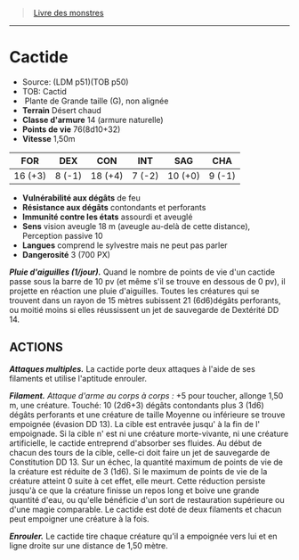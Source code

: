 ﻿> [Livre des monstres](tome_of_beasts.md)

---

# Cactide

- Source: (LDM p51)(TOB p50)
- TOB: Cactid
-  Plante de Grande taille (G), non alignée
- **Terrain** Désert chaud
- **Classe d'armure** 14 (armure naturelle)
- **Points de vie** 76(8d10+32)
- **Vitesse** 1,50m

|FOR|DEX|CON|INT|SAG|CHA|
|---|---|---|---|---|---|
|16 (+3)|8 (-1)|18 (+4)|7 (-2)|10 (+0)|9 (-1)|

- **Vulnérabilité aux dégâts** de feu
- **Résistance aux dégâts** contondants et perforants
- **Immunité contre les états** assourdi et aveuglé
- **Sens** vision aveugle 18 m (aveugle au-delà de cette distance), Perception passive 10
- **Langues** comprend le sylvestre mais ne peut pas parler
- **Dangerosité** 3 (700 PX)

**_Pluie d'aiguilles (1/jour)._** Quand le nombre de points de vie d'un cactide passe sous la barre de 10 pv (et même s'il se trouve en dessous de 0 pv), il projette en réaction une pluie d'aiguilles. Toutes les créatures qui se trouvent dans un rayon de 15 mètres subissent 21 (6d6)dégâts perforants, ou moitié moins si elles réussissent un jet de sauvegarde de Dextérité DD 14.

## ACTIONS

**_Attaques multiples._** La cactide porte deux attaques à l'aide de ses filaments et utilise l'aptitude enrouler.

**_Filament._** _Attaque d'arme au corps à corps :_ +5 pour toucher, allonge 1,50 m, une créature. Touché: 10 (2d6+3) dégâts contondants plus 3 (1d6) dégâts perforants et une créature de taille Moyenne ou inférieure se trouve empoignée (évasion DD 13). La cible est entravée jusqu' à la fin de l' empoignade. Si la cible n' est ni une créature morte-vivante, ni une créature artificielle, le cactide entreprend d'absorber ses fluides. Au début de chacun des tours de la cible, celle-ci doit faire un jet de sauvegarde de Constitution DD 13. Sur un échec, la quantité maximum de points de vie de la créature est réduite de 3 (1d6). Si le maximum de points de vie de la créature atteint 0 suite à cet effet, elle meurt. Cette réduction persiste jusqu'à ce que la créature finisse un repos long et boive une grande quantité d'eau, ou qu'elle bénéficie d'un sort de restauration supérieure ou d'une magie comparable. Le cactide est doté de deux filaments et chacun peut empoigner une créature à la fois.

**_Enrouler._** Le cactide tire chaque créature qu'il a empoignée vers lui et en ligne droite sur une distance de 1,50 mètre.

